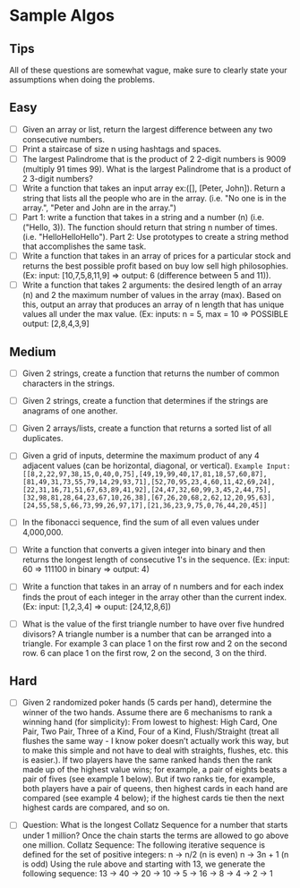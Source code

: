 # Sample Algos

## Tips
All of these questions are somewhat vague, make sure to clearly state your assumptions when doing the problems. 

## Easy
- [ ] Given an array or list, return the largest difference between any two consecutive numbers. 
- [ ] Print a staircase of size n using hashtags and spaces.
- [ ] The largest Palindrome that is the product of 2 2-digit numbers is 9009 (multiply 91 times 99). What is the largest Palindrome that is a product of 2 3-digit numbers?
- [ ] Write a function that takes an input array ex:([], [Peter, John]). Return a string that lists all the people who are in the array. (i.e. "No one is in the array.", "Peter and John are in the array.")
- [ ] Part 1: write a function that takes in a string and a number (n) (i.e. ("Hello, 3)). The function should return that string n number of times. (i.e. "HelloHelloHello"). Part 2: Use prototypes to create a string method that accomplishes the same task. 
- [ ] Write a function that takes in an array of prices for a particular stock and returns the best possible profit based on buy low sell high philosophies. (Ex: input: [10,7,5,8,11,9] => output: 6 (difference between 5 and 11)). 
- [ ] Write a function that takes 2 arguments: the desired length of an array (n) and 2 the maximum number of values in the array (max). Based on this, output an array that produces an array of n length that has unique values all under the max value. (Ex: inputs: n = 5, max = 10 => POSSIBLE output: [2,8,4,3,9]

## Medium
- [ ] Given 2 strings, create a function that returns the number of common characters in the strings. 
- [ ] Given 2 strings, create a function that determines if the strings are anagrams of one another. 
- [ ] Given 2 arrays/lists, create a function that returns a sorted list of all duplicates. 
- [ ] Given a grid of inputs, determine the maximum product of any 4 adjacent values (can be horizontal, diagonal, or vertical). 
`
Example Input: [[8,2,22,97,38,15,0,40,0,75],[49,19,99,40,17,81,18,57,60,87],[81,49,31,73,55,79,14,29,93,71],[52,70,95,23,4,60,11,42,69,24],[22,31,16,71,51,67,63,89,41,92],[24,47,32,60,99,3,45,2,44,75],[32,98,81,28,64,23,67,10,26,38],[67,26,20,68,2,62,12,20,95,63],[24,55,58,5,66,73,99,26,97,17],[21,36,23,9,75,0,76,44,20,45]]
`
- [ ] In the fibonacci sequence, find the sum of all even values under 4,000,000. 
- [ ] Write a function that converts a given integer into binary and then returns the longest length of consecutive 1's in the sequence. (Ex: input: 60 => 111100 in binary => output: 4)
- [ ] Write a function that takes in an array of n numbers and for each index finds the prout of each integer in the array other than the current index. (Ex: input: [1,2,3,4] => ouput: [24,12,8,6])
- [ ] What is the value of the first triangle number to have over five hundred divisors? A triangle number is a number that can be arranged into a triangle. For example 3 can place 1 on the first row and 2 on the second row. 6 can place 1 on the first row, 2 on the second, 3 on the third. 


## Hard
- [ ] Given 2 randomized poker hands (5 cards per hand), determine the winner of the two hands. Assume there are 6 mechanisms to rank a winning hand (for simplicity): From lowest to highest: High Card, One Pair, Two Pair, Three of a Kind, Four of a Kind, Flush/Straight (treat all flushes the same way - I know poker doesn’t actually work this way, but to make this simple and not have to deal with straights, flushes, etc. this is easier.). If two players have the same ranked hands then the rank made up of the highest value wins; for example, a pair of eights beats a pair of fives (see example 1 below). But if two ranks tie, for example, both players have a pair of queens, then highest cards in each hand are compared (see example 4 below); if the highest cards tie then the next highest cards are compared, and so on.

- [ ] Question: What is the longest Collatz Sequence for a number that starts under 1 million? Once the chain starts the terms are allowed to go above one million. Collatz Sequence: The following iterative sequence is defined for the set of positive integers: n → n/2 (n is even) n → 3n + 1 (n is odd) Using the rule above and starting with 13, we generate the following sequence: 13 → 40 → 20 → 10 → 5 → 16 → 8 → 4 → 2 → 1

